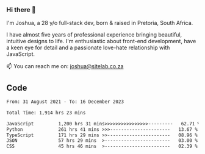 ### Hi there 👋

I'm Joshua, a 28 y/o full-stack dev, born & raised in Pretoria, South Africa. 

I have almost five years of professional experience bringing beautiful, intuitive designs to life. I'm enthusiastic about front-end development, have a keen eye for detail and a passionate love-hate relationship with JavaScript.

📫 You can reach me on: joshua@sitelab.co.za

## **Code**

<!--START_SECTION:waka-->

```txt
From: 31 August 2021 - To: 16 December 2023

Total Time: 1,914 hrs 23 mins

JavaScript         1,200 hrs 31 mins>>>>>>>>>>>>>>>>---------   62.71 %
Python             261 hrs 41 mins >>>----------------------   13.67 %
TypeScript         171 hrs 29 mins >>-----------------------   08.96 %
JSON               57 hrs 29 mins  >------------------------   03.00 %
CSS                45 hrs 46 mins  >------------------------   02.39 %
```

<!--END_SECTION:waka-->
